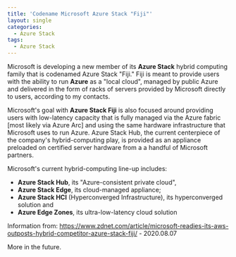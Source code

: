 ```yaml
---
title: 'Codename Microsoft Azure Stack "Fiji"'
layout: single
categories:
  - Azure Stack
tags:
  - Azure Stack
---
```


Microsoft is developing a new member of its **Azure Stack** hybrid computing family that is codenamed Azure Stack "Fiji." 
Fiji is meant to provide users with the ability to run **Azure** as a "local cloud", managed by public Azure and delivered in the form of racks of servers provided by Microsoft directly to users, according to my contacts.

Microsoft's goal with **Azure Stack Fiji** is also focused around providing users with low-latency capacity that is fully managed via the Azure fabric [most likely via Azure Arc] and using the same hardware infrastructure that Microsoft uses to run Azure. 
Azure Stack Hub, the current centerpiece of the company's hybrid-computing play, is provided as an appliance preloaded on certified server hardware from a a handful of Microsoft partners.

Microsoft's current hybrid-computing line-up includes: 
- **Azure Stack Hub**, its "Azure-consistent private cloud",
- **Azure Stack Edge**, its cloud-managed appliance; 
- **Azure Stack HCI** (Hyperconverged Infrastructure), its hyperconverged solution and
- **Azure Edge Zones**, its ultra-low-latency cloud solution

Information from: https://www.zdnet.com/article/microsoft-readies-its-aws-outposts-hybrid-competitor-azure-stack-fiji/ - 2020.08.07

More in the future.

